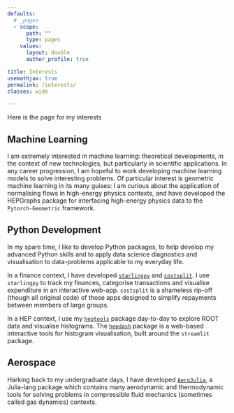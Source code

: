 ```yaml
---
defaults:
  # _pages
  - scope:
      path: ""
      type: pages
    values:
      layout: double
      author_profile: true

title: Interests
usemathjax: true
permalink: /interests/
classes: wide

---
```


Here is the page for my interests


## Machine Learning
I am extremely interested in machine learning: theoretical developments,
in the context of new technologies, but particularly in scientific applications.
In any career progression, I am hopeful to work developing machine learning
models to solve interesting problems. Of particular interest is geometric
machine learning in its many guises: I am curious about the application of
normalising flows in high-energy physics contexts, and have developed the
HEPGraphs package for interfacing high-energy physics data to the
`Pytorch-Geometric` framework.


## Python Development

In my spare time, I like to develop Python packages, to help develop my advanced
Python skills and to apply data science diagnostics and visualisation to
data-problems applicable to my everyday life.

In a finance context, I have developed [`starlingpy`](https://github.com/els285/StarlingPy) and [`costsplit`](https://github.com/els285/CostSplit).
I use `starlingpy` to track my finances, categorise transactions and visualise
expenditure in an interactive web-app. `costsplit` is a shameless rip-off
(though all original code) of those apps designed to simplify repayments between
members of large groups.

In a HEP context, I use my [`heptools`](https://github.com/els285/HEPTools) package day-to-day to explore ROOT data
and visualise histograms. The [`hepdash`](https://github.com/els285/HEPDash) package is a web-based interactive tools
for histogram visualisation, built around the `streamlit` package. 

## Aerospace

Harking back to my undergraduate days, I have developed [`AeroJulia`](https://github.com/els285/AeroJulia), a
Julia-lang package which contains many aerodynamic and thermodynamic tools for
solving problems in compressible fluid mechanics (sometimes called gas dynamics)
contexts.

<!--  It appears that the HTML file is too large-->
<!-- <iframe src="misc_content/Day1_SpeedMan.html" height="500" width="500"></iframe> -->
